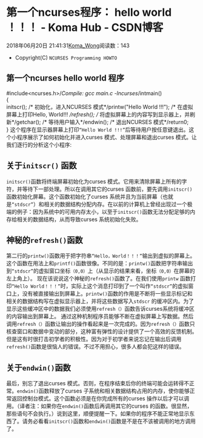 # 第一个ncurses程序： hello world ！！！ - Koma Hub - CSDN博客
2018年06月20日 21:41:31[Koma_Wong](https://me.csdn.net/Rong_Toa)阅读数：143
- Copyright(C) `NCURSES Programming HOWTO`
## [](https://github.com/Rtoax/Knowledge/blob/master/GUI/ncurses/ncurses-02-helloworld.md#%E7%AC%AC%E4%B8%80%E4%B8%AAncurses-hello-world-%E7%A8%8B%E5%BA%8F)第一个ncurses hello world 程序
#include<ncurses.h>/*Compile: gcc main.c -lncurses*/intmain()  
{  
    initscr();                 /* 初始化，进入NCURSES 模式*/printw("Hello World !!!"); /* 在虚拟屏幕上打印Hello, World!!! */refresh();                 /* 将虚拟屏幕上的内容写到显示器上，并刷新*/getchar();                 /* 等待用户输入*/endwin();                  /* 退出NCURSES 模式*/return0;  
} 
这个程序在显示器屏幕上打印`“Hello World !!!”`后等待用户按任意键退出。这个小程序展示了如何初始化并进入curses 模式、处理屏幕和退出curses 模式。让我们逐行的分析这个小程序:
## [](https://github.com/Rtoax/Knowledge/blob/master/GUI/ncurses/ncurses-02-helloworld.md#%E5%85%B3%E4%BA%8Einitscr-%E5%87%BD%E6%95%B0)关于`initscr()` 函数
`initscr()`函数将终端屏幕初始化为curses 模式。它用来清除屏幕上所有的字符，并等待下一部处理。所以在调用其它的curses 函数前，要先调用`initscr()`函数初始化屏幕。这个函数初始化了curses 系统并且为当前屏幕（也就是`“stdscr”`）和相关的数据结构分配内存。在以前的计算机上曾经出现过一个极端的例子：因为系统中的可用内存太小，以至于`initscr()`函数无法分配足够的内存给相关的数据结构，从而导致curses 系统初始化失败。
## [](https://github.com/Rtoax/Knowledge/blob/master/GUI/ncurses/ncurses-02-helloworld.md#%E7%A5%9E%E7%A7%98%E7%9A%84refresh%E5%87%BD%E6%95%B0)神秘的`refresh()`函数
第二行的`printw()`函数用于把字符串`“Hello，World！！！”`输出到虚拟的屏幕上。这个函数在用法上和`printf()`函数很像。不同的是：`printw()`函数把字符串输出到`“stdscr”`的虚拟窗口坐标`（0,0）`上（从显示的结果来看，坐标`（0,0）`在屏幕的左上角上）。 现在该说说这个神秘的`refresh()`函数了。在我们使用`printw` 函数打印`“Hello World！！！”`时，实际上这个消息打印到了一个叫作`“stdscr”`的虚拟窗口上，没有被直接输出到屏幕上。`printw()`函数的作用是不断将一些显示标记和相关的数据结构写在虚拟显示器上，并将这些数据写入`stdscr` 的缓冲区内。为了显示这些缓冲区中的数据我们必须使用`refresh（）`函数告诉curses系统将缓冲区的内容输出到屏幕上。 通过这种机制程序员能够不断在虚拟屏幕上写数据。然后调用`refresh（）`函数让输出的操作看起来是一次完成的。因为`refresh（）`函数只核查窗口和数据中变动的部分，这种富有弹性的设计提供了一个高效的反馈机制。但是这有时很打击初学者的积极性。因为对于初学者来说忘记在输出后调用`refresh()`函数是很恼人的错误。不过不用担心，很多人都会犯这样的错误。
## [](https://github.com/Rtoax/Knowledge/blob/master/GUI/ncurses/ncurses-02-helloworld.md#%E5%85%B3%E4%BA%8Eendwin%E5%87%BD%E6%95%B0)关于`endwin()`函数
最后，别忘了退出curses 模式。否则，在程序结束后你的终端可能会运转得不正常。`endwin()`函数释放了curses 子系统和相关数据结构占用的内存，使你能够正常返回控制台模式。这个函数必须是在你完成所有的curses 操作以后才可以调用。（译者注：如果你在`endwin()`函数后再调用其它的curses 的函数。很显然，那些语句不会执行。）说到这里，顺便提醒一下。如果你的程序不能正常地显示东西了。请务必看看`initscr()`函数和`endwin()`函数是不是在不该被调用的地方调用了。
